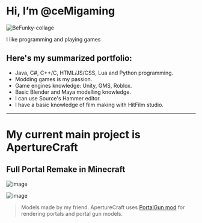 
# Hi, I’m @ceMigaming

![BeFunky-collage](https://user-images.githubusercontent.com/32717464/215743397-30d920b3-4ae0-4366-9e47-196b76e6cf47.jpg)

I like programming and playing games
## Here's my summarized portfolio:
* Java, C#, C++/C, HTML/JS/CSS, Lua and Python programming.
* Modding games is my passion.
* Game engines knowledge: Unity, GMS, Roblox.
* Basic Blender and Maya modelling knowledge.
* I can use Source's Hammer editor.
* I have a basic knowledge of film making with HitFilm studio.
---
# My current main project is ApertureCraft
## Full Portal Remake in Minecraft
![image](https://user-images.githubusercontent.com/32717464/215743704-3964cf21-ca7e-4b57-aa4e-e0bf4f1d0313.png)

![image](https://user-images.githubusercontent.com/32717464/215744362-ab42f274-a1fe-4b7a-b87d-305fe30c00b3.png)
> Models made by my friend.
> ApertureCraft uses [PortalGun mod](https://www.curseforge.com/minecraft/mc-mods/portal-gun) for rendering portals and portal gun models.
